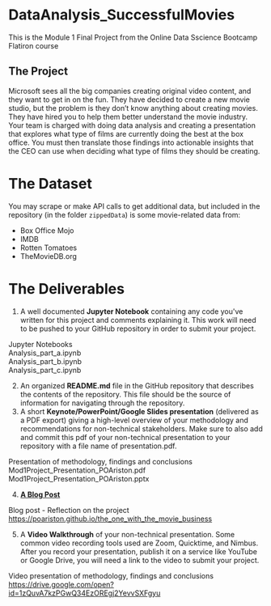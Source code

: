 # DataAnalysis_SuccessfulMovies


This is the Module 1 Final Project from the Online Data Sscience Bootcamp Flatiron course

## The Project

Microsoft sees all the big companies creating original video content, and they want to get in on the fun. They have decided to create a new movie studio, but the problem is they don’t know anything about creating movies. They have hired you to help them better understand the movie industry.
Your team is charged with doing data analysis and creating a presentation that explores what type of films are currently doing the best at the box office. You must then translate those findings into actionable insights that the CEO can use when deciding what type of films they should be creating.

# The Dataset

You may scrape or make API calls to get additional data, but included in the repository (in the folder `zippedData`) is some movie-related data from:
* Box Office Mojo
* IMDB
* Rotten Tomatoes
* TheMovieDB.org

# The Deliverables

1. A well documented **Jupyter Notebook** containing any code you've written for this project and comments explaining it. This work will need to be pushed to your GitHub repository in order to submit your project.

Jupyter Notebooks<br>
Analysis_part_a.ipynb<br>
Analysis_part_b.ipynb<br>
Analysis_part_c.ipynb<br>

2. An organized **README.md** file in the GitHub repository that describes the contents of the repository. This file should be the source of information for navigating through the repository.
3. A short **Keynote/PowerPoint/Google Slides presentation** (delivered as a PDF export) giving a high-level overview of your methodology and recommendations for non-technical stakeholders. Make sure to also add and commit this pdf of your non-technical presentation to your repository with a file name of presentation.pdf.

Presentation of methodology, findings and conclusions<br>
Mod1Project_Presentation_POAriston.pdf<br>
Mod1Project_Presentation_POAriston.pptx<br>

4. **[A Blog Post](https://github.com/learn-co-curriculum/dsc-welcome-blogging-v2-1)**

Blog post - Reflection on the project<br>
https://poariston.github.io/the_one_with_the_movie_business<br>

5. A **Video Walkthrough** of your non-technical presentation. Some common video recording tools used are Zoom, Quicktime, and Nimbus. After you record your presentation, publish it on a service like YouTube or Google Drive, you will need a link to the video to submit your project.

Video presentation of methodology, findings and conclusions<br>
https://drive.google.com/open?id=1zQuvA7kzPGwQ34EzOREgj2YevvSXFgyu<br>

